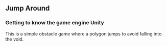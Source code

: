 ## Jump Around
### Getting to know the game engine Unity
This is a simple obstacle game where a polygon jumps to avoid falling into the void.
